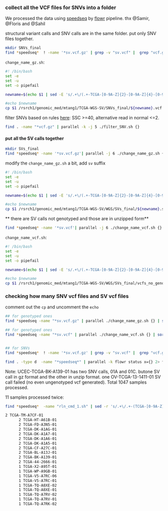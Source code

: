 ### collect all the VCF files for SNVs into a folder
We processed the data using [speedseq](https://github.com/hall-lab/speedseq) by [flowr](https://github.com/sahilseth/flowr) pipeline.
thx @Samir, @Floris and @Sahil

structural variant calls and SNV calls are in the same folder. put only SNV files together.

```bash
mkdir SNVs_final
find *speedseq*  ! -name '*sv.vcf.gz' | grep -v "sv.vcf" |  grep "vcf.gz$" | parallel -j 6 ./change_name_gz.sh {}
```

`change_name_gz.sh`: 

```bash
#! /bin/bash
set -e
set -u
set -o pipefail

newname=$(echo $1 | sed -E 's/.+\/(.+-TCGA-[0-9A-Z]{2}-[0-9A-Z]{4}-[0-9]{2})-.+/\1/')

#echo $newname
cp $1 /rsrch1/genomic_med/mtang1/TCGA-WGS-SV/SNVs_final/${newname}.vcf.gz
```

filter SNVs based on rules [here](https://github.com/crazyhottommy/DNA-seq-analysis/blob/master/speedseq_sv_filter.md#for-snvs): SSC >=40, alternative read in normal <=2.

```bash
find . -name "*vcf.gz" | parallel -k -j 5 ./filter_SNV.sh {}
```

#### put all the SV calls together

```bash
mkdir SVs_final
find *speedseq* -name '*sv.vcf.gz'| parallel -j 6 ./change_name_gz.sh {}
```
modify the `change_name_gz.sh` a bit, add `sv` suffix

```bash
#! /bin/bash
set -e
set -u
set -o pipefail

newname=$(echo $1 | sed -E 's/.+\/(.+-TCGA-[0-9A-Z]{2}-[0-9A-Z]{4}-[0-9]{2})-.+/\1/')

#echo $newname
cp $1 /rsrch1/genomic_med/mtang1/TCGA-WGS-SV/WGS/SVs_final/${newname}.sv.vcf.gz
```
** there are SV calls not genotyped and those are in unzipped form**

```bash
find *speedseq* -name '*sv.vcf'| parallel -j 6 ./change_name_vcf.sh {}
```
`change_name_vcf.sh`:

```bash
#! /bin/bash
set -e
set -u
set -o pipefail

newname=$(echo $1 | sed -E 's/.+\/(.+-TCGA-[0-9A-Z]{2}-[0-9A-Z]{4}-[0-9]{2})-.+/\1/')

#echo $newname
cp $1 /rsrch1/genomic_med/mtang1/TCGA-WGS-SV/WGS/SVs_final/vcfs_no_genotypes/${newname}.sv.vcf
```



### checking how many SNV vcf files and SV vcf files

comment out the `cp` and uncomment the `echo`

```bash
## for genotyped ones
find *speedseq -name "*sv.vcf.gz" | parallel ./change_name_gz.sh {} | sort | uniq | wc -l

## for genotyped ones
find *speedseq -name "*sv.vcf" | parallel ./change_name_vcf.sh {} | sort | uniq | wc -l


## for SNVs
find *speedseq*  ! -name '*sv.vcf.gz' | grep -v "sv.vcf" |  grep "vcf.gz$" | parallel -j 6 ./change_name_gz.sh {} | sort | uniq | wc -l

find . -type d  -name "*speedseq*" | parallel -k flowr status x={} 2> flowr_status_all.txt

```

Note:
UCEC-TCGA-BK-A139-01 has two SNV calls, 01A and 01C. butone SV call in gz format and the other in unzip format.
one OV-TCGA-13-1411-01 SV call failed (no even ungenotyped vcf generated). Total 1047 samples processed.

11 samples processed twice:
```bash
find *speedseq*  -name "rln_cmd_1.sh" | sed -r 's/.+\/.+-(TCGA-[0-9A-Z]{2}-[0-9A-Z]{4}-[0-9]{2})-.+/\1/' | sort | uniq -c | sort -k2,2 -nr | head -20

2 TCGA-TM-A7CF-01
      2 TCGA-HT-A61B-01
      2 TCGA-FD-A3N5-01
      2 TCGA-DK-A1AG-01
      2 TCGA-DK-A1A7-01
      2 TCGA-DK-A1A6-01
      2 TCGA-DK-A1A5-01
      2 TCGA-CF-A27C-01
      2 TCGA-BL-A13J-01
      2 TCGA-BK-A139-01
      2 TCGA-44-2666-01
      1 TCGA-X2-A95T-01
      1 TCGA-WP-A9GB-01
      1 TCGA-V5-A7RC-06
      1 TCGA-V5-A7RC-01
      1 TCGA-TQ-A8XE-02
      1 TCGA-TQ-A8XE-01
      1 TCGA-TQ-A7RV-02
      1 TCGA-TQ-A7RV-01
      1 TCGA-TQ-A7RK-02

```
